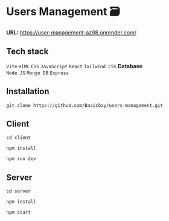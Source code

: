 # Users Management 🗃
**URL:** https://user-management-az98.onrender.com/

## Tech stack
`Vite` `HTML` `CSS` `JavaScript` `React` `Tailwind CSS`
**Database**\
 `Node JS` `Mongo DB` `Express`

## Installation
```console
git clone https://github.com/Basicbay/users-management.git
```
## Client
```console
cd client
```
```console
npm install
```
```console
npm run dev
```
## Server
```console
cd server
```
```console
npm install
```
```console
npm start
```
